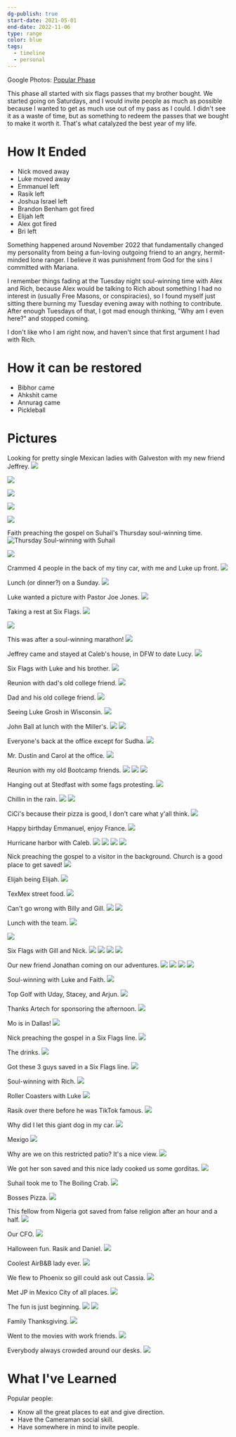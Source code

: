 ```yaml
---
dg-publish: true
start-date: 2021-05-01
end-date: 2022-11-06
type: range
color: blue
tags:
  - timeline
  - personal
---
```


Google Photos: [Popular Phase](https://photos.app.goo.gl/D6He62RUL9Qxwcxs5)

This phase all started with six flags passes that my brother bought. We started going on Saturdays, and I would invite people as much as possible because I wanted to get as much use out of my pass as I could. I didn't see it as a waste of time, but as something to redeem the passes that we bought to make it worth it. That's what catalyzed the best year of my life.

# How It Ended

- Nick moved away
- Luke moved away
- Emmanuel left
- Rasik left
- Joshua Israel left
- Brandon Benham got fired
- Elijah left
- Alex got fired
- Bri left

Something happened around November 2022 that fundamentally changed my personality from being a fun-loving outgoing friend to an angry, hermit-minded lone ranger. I believe it was punishment from God for the sins I committed with Mariana.

I remember things fading at the Tuesday night soul-winning time with Alex and Rich, because Alex would be talking to Rich about something I had no interest in (usually Free Masons, or conspiracies), so I found myself just sitting there burning my Tuesday evening away with nothing to contribute. After enough Tuesdays of that, I got mad enough thinking, "Why am I even here?" and stopped coming. 

I don't like who I am right now, and haven't since that first argument I had with Rich.

# How it can be restored

- Bibhor came
- Ahkshit came
- Annurag came
- Pickleball

# Pictures

Looking for pretty single Mexican ladies with Galveston with my new friend Jeffrey.
![](https://lh3.googleusercontent.com/pw/ABLVV85NGwXrJEMI3gUtAlXlbSONYwZCb_rhtszn7Eek2pgiQdrRbwin5GYcwZsg-rSkV6Bfi7ehu0Q5gmVM9sQdCOh-6NO1rq5KWYRbXmBZeM4zsrZFI3X-NMNeKsa3Biukexwy2raUptc2t16kmYPADyusow=w1033-h581-s-no-gm?authuser=0)

![](https://lh3.googleusercontent.com/pw/ABLVV87NdAPsxEHiBYclCNXhf-d5cqaieVD67dZ2wF7OMISzSvu5fbD6P-zxaznV0rs0cYpnWQs80b3PUM8IczGRhK15HxoLYYqjG_cFP-cNHXFMktvx5qnnACTlbkXBvM3mmAWYu8TrkVwm3RVOrdFz6_Sbeg=w1033-h581-s-no-gm?authuser=0)

![](https://lh3.googleusercontent.com/pw/ABLVV8518ptNcwvoZKJLEzWIePxw9hoNdpLjQdFNmdejVPT7H8MHgyT-qO5ya0HY_OBeCQgSE7Viu4AoHGxaWhfGSoMsonabZo9WiKyszl0p_PZINyBfGjRfs7mW30b_2BNuPBzT0OkXg2YbY_5V1hVDc2T_Qw=w1033-h489-s-no-gm?authuser=0)

![](https://lh3.googleusercontent.com/pw/ABLVV86vX7lVxFdmhvkgjHxaV3OUG3V5cyWg5yhzUMlZw4kSNxtF9vqOfm0KBerKRA4dzdFJjzF6HkY9KYINaZOTsLfD4nlBk1oGtnuQ2uiQeTzNXOWdbtEui9cJhAbIfwlRWs7PoKjADXRRPU61RYfLYzdjtg=w1033-h489-s-no-gm?authuser=0)

![](https://lh3.googleusercontent.com/pw/ABLVV84beTFrNcfQT4EgGvQ5rcEZxH8NzvJeSOGu0Sb0_ORJSqHg8eQ3OkIlTwwwtY_6KBM6aMrVAl0FHd8WfibGB9G7mQ9u7RNrvwy65myAL7UA2S3PUnQnnxLglE1q7xJ0ZODdRe4Y37GwPzPyiMf9h4Cfmg=w1033-h581-s-no-gm?authuser=0)

Faith preaching the gospel on Suhail's Thursday soul-winning time.
![Thursday Soul-winning with Suhail](https://lh3.googleusercontent.com/pw/ABLVV84OOql50wsbzCS1m7Xci4cQmFOP7TaXcopyw3ZOVkA1rx9gWih4BGkk5eNNmXOrRgxkHNQj8p0aWGNUP3Qlc9yr6qs6pc-cMXbh4fmfkJa9FJwEgxOsVoBy1ysImOZTC5MEI_L4lu5mYz9Ccy687jhcJw=w1033-h588-s-no-gm?authuser=0)

![](https://lh3.googleusercontent.com/pw/ABLVV87uNYqn0eKnITOt7Ay1wmh5zEp3ADNXs6fZ27JYeUlJF5eqt9Pd6J-GvwAxwWlDRLjJQ_bS2lqu4CttTk2X321tSq4AVXakTRmYUt4w0te7Vk0XVVV_8OjGyFhWQKxj489SW7gLnikGsGKy4JvzN761vQ=w1033-h489-s-no-gm?authuser=0)

Crammed 4 people in the back of my tiny car, with me and Luke up front.
![](https://lh3.googleusercontent.com/pw/ABLVV858UlQy4uXYNru6zxv09Ji-XGINlaLW7-FE5SUiWrQsMuvOjS6GupgO8SfdqFYdk5uKtGO0a89B-OH_XN26bZN360YGPlbIJu02JBnTcGF8nfZIsDocCObmU0F4VY58fpt613yMXl8gQkRSH8XM4opEgQ=w1033-h581-s-no-gm?authuser=0)

Lunch (or dinner?) on a Sunday.
![](https://lh3.googleusercontent.com/pw/ABLVV85paSsIhKJmbBo27MfM2ovu9eFVA_UFlPDFfFJBac_thofYF6Sy5eRfgQpftfOeGcRng0pfvqNPQalMnxGLhgYEwkdQDkZo-lf9_wPXD5BVMmNnOKf4s8Q88XTNa74JfMBHcXbv6dd5rksbvEXWDZJqKg=w1033-h489-s-no-gm?authuser=0)

Luke wanted a picture with Pastor Joe Jones.
![](https://lh3.googleusercontent.com/pw/ABLVV87Y1mpiyGq1Jc4d-Kyw-1cJAy1NNlUKa5Vbeq_-7hp6v-WF0CfX6rzJvK_EpTgdOWFyELJ9eGUdagELzLL_GQ2NQx1286NjwBxDJlUuM5ig75tC1CN9FW-X-83RUnSJNIi85Rny-mKnf_nUSqi4UN9HcQ=w1033-h581-s-no-gm?authuser=0)

Taking a rest at Six Flags.
![](https://lh3.googleusercontent.com/pw/ABLVV86sFP0gp7dNhL2a2j3VrrWIU2IIQXwLE_Aqq9bAopMpOWxMLg_Xm09ViGdIZeENvkv5gK8-slstIm6RGEZlxIQ8sNeJ33S3O9bN_KJEZxCZkKzSQ46m1acLdfrr2aCiUcn0f2Xk6nuSZR93QsbJOANgRw=w1033-h489-s-no-gm?authuser=0)

![](https://lh3.googleusercontent.com/pw/ABLVV87okzIGfrCtMU0WfoQHuz50gbVoqBgNNkwrPTtaeV-WCVlYOgLoJGiTZ2iSTK8RDk75Kgi_MwyKF8DVMfAhHeCH2Yk2dlWGkMghH6Fgk4f-zFxcTyzlU1UVnx0rWcFvnkx4Yc4CZjsN4sNDbBHO8A9cEg=w1033-h489-s-no-gm?authuser=0)

This was after a soul-winning marathon!
![](https://lh3.googleusercontent.com/pw/ABLVV84ZhJeukeKAEi5owG8PCASbtSa2FP-bMdd-tBOx-bzX-Y1P9y9im2QJlQnF-ZSdQjTQjJjAlxNzKWnyztieaFckS7it14_NAvPNsBVS6LebW51jvl8yQHgolIpJtvzpyqda-GsadKmC340n-0irzZOQhQ=w1033-h489-s-no-gm?authuser=0)

Jeffrey came and stayed at Caleb's house, in DFW to date Lucy.
![](https://lh3.googleusercontent.com/pw/ABLVV85YB_pQ8f6RkluvJoLmKxT96jhAeDzxpqjol8q29y4pbsrfMlBLL6pXdemSHoXcs6G-DDZeV1oSnsoANGLP9owjGD-OV3AHOW1n23x1cSbv7l1yLHUsJrYIiFxXZupV_M-lTtWSFxOJQINDtpy1z84vMg=w1033-h489-s-no-gm?authuser=0)

Six Flags with Luke and his brother.
![](https://lh3.googleusercontent.com/pw/ABLVV85b6Jo7R36P5EoRLphXPHe2XY8jL-z9idcYedLEBZ990nTp4kqCWQRLk7_f59qfalQbv9qniIOvKUUVIimtK8R9G1Q77ctHzoKmBzmAxw6kXgD23aG-3PiAzFlqaNRHBFTdwvVTAcougmw-j30PfzcH0A=w1033-h489-s-no-gm?authuser=0)

Reunion with dad's old college friend.
![](https://lh3.googleusercontent.com/pw/ABLVV845XLwO9epV1dEHmgeVT52aS6hCvMDetaS5OIt6pghem3T9ZC2tdDGa_uZ2S9zFaBXtTwpxSNaViBXiGWQfe4t3--MEuPUyBusQvFQpTtrP-JpIqHm5WKspCV0ez1YatAIZJInNXNIMfpQLvYZgT4MrXA=w1033-h491-s-no-gm?authuser=0)

Dad and his old college friend.
![](https://lh3.googleusercontent.com/pw/ABLVV87B_wfklOjFBPeWTl7WxkkfchVPmousXwIwtXzCKXusBJM4kXqExjmGYIa97tUmUZ-HCnWQPC9rwztYDqcCUYcxL4S32ZCrr0ngoemLk4-wmv-RTcG21qmdT9rDSqx0eu-_i9yDV-NFpV71UUvQyhqY4A=w1033-h581-s-no-gm?authuser=0)

Seeing Luke Grosh in Wisconsin.
![](https://lh3.googleusercontent.com/pw/ABLVV85se0srZEA8uJp97-raak3DnTI_mVTtmVVvux0g8XjwFIvZo8KFOoujSVtSjB6a3E3R5kGiyGbceRRjdRUx83F0PSnNmP3UGA7mfA-Z-G3cM7HRqCg5D_PwngLmLD-4i4_o6MQc8Hi_-OIKJhISXL-N_g=w1033-h491-s-no-gm?authuser=0)

John Ball at lunch with the Miller's.
![](https://lh3.googleusercontent.com/pw/ABLVV843ZTeDNkDa4MF38v0-Mlji_xbxscza7aB0M_NvN4ufq8E04dHII2VYZHNAPm-Agn2NntmVUPytpE5kRh1aseTL2_BYoz5AfqixNdFHVsPy0zYl6G9NG5Gnx46lkDZIoYgLNWqE0nDCwUxfvUtAeZYH9g=w1033-h491-s-no-gm?authuser=0)
![](https://lh3.googleusercontent.com/pw/ABLVV84Klpueg9_yGwXbnRYkRbwWthUL-Ft7i0qXxAhSR_CE5CiouXKcwPPu8xJ-p-o0vWnQtRl47z0HCces99Xq8OCLVSvRmMz7JHsqO6HMiCLsQV5HRk5_Urd0kkXP8_vm82mD-KUeAvh1l3GZvQACfz8ZfA=w1033-h491-s-no-gm?authuser=0)

Everyone's back at the office except for Sudha.
![](https://lh3.googleusercontent.com/pw/ABLVV85eOFahSxVxo4dtDeGhvXtGbq2f1QCEiPsVfcs9NHP_-xcEub755YQia-Y6ZfenXwmTII3asI3k0ZfeMy1JpwmMVpb6Xu4GKvwcyicqAyeCz7q3KMNCYV7_kZeiWJeVMkEIbBLC-A3qefKRwyw4JqqWeQ=w1033-h491-s-no-gm?authuser=0)

Mr. Dustin and Carol at the office.
![](https://lh3.googleusercontent.com/pw/ABLVV8407Y8zj31TD-aU_T1G44wwk8gGUaLz5SnQLu-B2kH7kCBSpsjUDIazvCoJuTigfYl3Q0lS6MUq1PNEeDqaIBn7F5UZzxQiSwt3qLV-m84VvrCqJanDfhr_6JpK5NhLSc9sHKFwn_JNpwgvS7kITQCA5A=w1033-h491-s-no-gm?authuser=0)

Reunion with my old Bootcamp friends.
![](https://lh3.googleusercontent.com/pw/ABLVV84bllFi4JfGyYtoI-HoBhotYBh6fW_3s1TnKYUqHfBX-obXcTlB494Vt13JrTak4_sSBP8OpvEV17RbyPP6jqTxOn4I_mCz1bVu2KphkpY0iFklsfJVcfEL4I6iXSvBum_MF6cd2k9OuuxzsqVJDR9tTw=w1033-h489-s-no-gm?authuser=0)
![](https://lh3.googleusercontent.com/pw/ABLVV87eHk2JqpNStqEXJ12nPK1NUbrvNfFIbVBgkl1M_pcPxW0q19l4G214RfTrugeysQJG1ijJXIIO9ylzcXLGdkWyzR6zt0xf-9LQxAWi_4oTFXi-K6sDH8Uf_cbF-IfQlismld80YPQAo2Yr6nUvWm4XHA=w1033-h489-s-no-gm?authuser=0)
![](https://lh3.googleusercontent.com/pw/ABLVV84f5MAftkHoKgn_QAX79i5XTupn7rld7RdemQ0Cm8P-VivIrxDqU_LyW5h3nwPktn-gtZaR9cml0HZCxLtJ5Bz0x_Ck-lYZiT5pDDswo8qGioz3quq2P2wajNCs7NFiYokCK2J80QDPaqLITpg4xYgPkA=w1033-h489-s-no-gm?authuser=0)

Hanging out at Stedfast with some fags protesting.
![](https://lh3.googleusercontent.com/pw/ABLVV864gICSJq4eN6a-N4NB38jUF1WeVYfkmE7lgPYbsvY6YnhPlImmpG-O4rsljo9uSXb3_NIhJ6GuAOFOEYw265PJJxftiGIW66tj9TSYYIzJwXRuqEjnmF-sxPnj699DkMNmrwwIkoNpkwacGF4T8cIkaQ=w1033-h489-s-no-gm?authuser=0)

Chillin in the rain.
![](https://lh3.googleusercontent.com/pw/ABLVV84WMlIvhKaLxJGp8yMRlMmTt6fml-yBusSht5L8lklU7GVgCd6RS_iWtxo62-DX1_7lGHnZqs5PHuDZ-flzdMjsL_JXhM1yf-6hdYsoPMyNZ3gQF34Smvw938QrYiLePXuFLDvaT8hTSG_trJu8IH0brA=w1033-h489-s-no-gm?authuser=0)
![](https://lh3.googleusercontent.com/pw/ABLVV86PztSyPmrpPB2CipdAlUow-2qx8uZG0UrnWpEsnytZJC4ykQ6RXAUtGtpOnp12bzGZFanC134CtRjKaNo3WKSJmiyjfWYrMCswso_Zd9tJNTCW-z9tpcoTU5DggIaX2orVQIk4AkIkEzvs_FoUilLrAw=w1033-h489-s-no-gm?authuser=0)

CiCi's because their pizza is good, I don't care what y'all think.
![](https://lh3.googleusercontent.com/pw/ABLVV85HEZTe_G_LsSo9mUZwHcefUGioSltUBTDoxAUOvtaaOARgOwd0uIBJihZrt0WqTqi4QiECLGpHmYRapSaxBT5hGHzX9xpd76lTEPNoyRK1k4PCbEfzEUCa5gsYVj0mVelplss5LCXWg7S1mit_jd1Vuw=w1033-h491-s-no-gm?authuser=0)

Happy birthday Emmanuel, enjoy France.
![](https://lh3.googleusercontent.com/pw/ABLVV85WuFgUqv1NxQR95WGyVxM59b-8B6e2Sp4aTJpQ2PQuUwZSvT2YOtQeJZIN9OfS0rhAAYgZKH1UOdydTuZqCrSfEPcs-pqokyghVK_DbA7ZiiVP4-YOQ19mxVy40erv1Ymmzk_F69NMfeUgDgDZxq4OJQ=w1033-h606-s-no-gm?authuser=0)


Hurricane harbor with Caleb.
![](https://lh3.googleusercontent.com/pw/ABLVV86B73m_5Tfmc4aiek456GW5Yrsy8xP7nZLTPoXryKG3JuqeZX8_o7E0G36xlbVV7-FQA2Qllouebx4AvrDRc9r2prfYXgY_lFCvIjnUJMnTtdPX4VSI2icYViJQ4NcTJq3e6SqfmKI8DQRs2bmxjmmpoQ=w1033-h489-s-no-gm?authuser=0)
![](https://lh3.googleusercontent.com/pw/ABLVV84LbC5mCp8iYrs0r3zEWUx4wfm9DMwq0XLrriNJNDc6wEeHg8MvdpK02nwfoKeMC2kvasFts3kRW896bsV9zCiykfM5pf0SAk-K3T9OABa2L9OJww7EV2CTz1yeeMIc1sdcZxU6vz_jQ6Ca0KaVf3LK4g=w1033-h489-s-no-gm?authuser=0)
![](https://lh3.googleusercontent.com/pw/ABLVV86dHWb3IpyUGTri1zk04tG-eCb-ppcztLsxlo6iPFdA5aAnswmhnw5Q7K4zBq6MuS5aZeIXsbANA29tR9-xWhTZtp7CW5z0TydXugRPyRcSkJ50ULk-0PvMF8L51xh-PTy3RhNltp-HPemnhCnW__PH_Q=w1033-h491-s-no-gm?authuser=0)
![](https://lh3.googleusercontent.com/pw/ABLVV87xWfGeJcuFr7Gr9ve3ChGFUM27ZcPX0GwMMQnWvxcML-fih4UEq6uDPM9x6w5-IHeBBxvrtV4mgBL-a1zmloM34M_r15QgrTLL-P1R4I5XbWOFdm9MUamaQobWJbeJS26G_dt2MbJO-lokazJOdUpZgA=w1033-h489-s-no-gm?authuser=0)

Nick preaching the gospel to a visitor in the background. Church is a good place to get saved!
![](https://lh3.googleusercontent.com/pw/ABLVV86PMG4QGcJ5dsb_SuW4ujdnHx5WmRlCiNcrMPtr16uwu8e_grP_lZu6WLPzpMi1j4YivwifjppviON2_OYDzN1FYttB_ebmlvWQn6UW6gcu4Dfzo-CmNvb3By4_Ebqc6w9BWrn9ysi9mGJE3CyWvnX8BQ=w1033-h581-s-no-gm?authuser=0)

Elijah being Elijah.
![](https://lh3.googleusercontent.com/pw/ABLVV84lhqRMUVUinc5yJY-g_KP6TFl0RrAfxSO-KlRtSlsO1-xVDG_ZcqtA-AOxuJdQNmuzyg3eT95yP1D6MDpM6CXdWOufmHEAbRiEnykAP3_eOXO6f0K87Z_EVVguzzl_PJhzuG80JUQBkFDDZ3xISb3xKw=w778-h1383-s-no-gm?authuser=0)

TexMex street food.
![](https://lh3.googleusercontent.com/pw/ABLVV85xOBXQGJBpimE5X4fX3yS5QMm3Q-jt-ySmGHc2SAi8jnRd8jM3MExBhLVpyvmJuUcxu0czENNTKSbKCPXNrhSS9bNWY-aN_TOWYno0E0VgPEBrAemgDg4bW07TwlnBcqhDVzLR3r_YB2qCWDU5fBVeiw=w1033-h489-s-no-gm?authuser=0)

Can't go wrong with Billy and Gill.
![](https://lh3.googleusercontent.com/pw/ABLVV85K3cvMD82D50O16KC_GyKynXtey8QFZGwA-IiAOTGkG9grhwqFWIEOM-vuFrCaUaamR_L57rrkcl8Y_alHtj94SWYGWWnNDMrzMTA0eG6pQ8kogx8NtcgDCMX-NzjNdue6TQSVhRZcgbVPIXaa3pSOtw=w1033-h489-s-no-gm?authuser=0)
![](https://lh3.googleusercontent.com/pw/ABLVV85iY-bdvk4V3VauBB-pVUSdKSPLXihv341drdvp235hgqCr4jyYIeO4abMkjJLQNOtWfYaqSLAq0dZsfnTClvnFnhu_R8RPeLmExEEPgfy7HYtuMTHyc0Dcm9yNI2XbEslWM62xSlX2su149YSWBijuNw=w1033-h489-s-no-gm?authuser=0)

Lunch with the team.
![](https://lh3.googleusercontent.com/pw/ABLVV84sv0pQURzGcVLsG2_xbPxPkOP_ZD2pbTsFfntV4u8oYhKEkYpUz9Zv6W4EK0nWTntI8FaBxenfOdXynH4w1eUdUJN0uy98VpyJP6tE5fOS8UkPu8XS4r_3O0vpH2-oeltib5GB7W0L_baLBdpGVLwM9A=w1033-h489-s-no-gm?authuser=0)

![](https://lh3.googleusercontent.com/pw/ABLVV85jUjRxHeyIqglTpnvPaxRacbW0warHIs_hzaBRNuGvjfh58vbjaYrd8YOngGwieV1u545-IkIWHIX1l1zBPhFp-W2Z8lOSVp0XCedJvK1pYi2R9jcZizhTXOjZCQBnyrH8AmKTZ1RzHF2jMxBel3D0hw=w828-h827-s-no-gm?authuser=0)

Six Flags with Gill and Nick.
![](https://lh3.googleusercontent.com/pw/ABLVV84mPT49mmYmWFo1w1wV5VH236qhAG9XGBR52LORE9HizY06R1UHz32k2AA_zjA6SluwUq7DQoRhmVhH6m5mxSxzPErC_6SD4E2FP8YGuwvxd-Q4vj_VNVkqiR_3UDFdWXkcIYhHxgJGykqHNaNXqNK9_Q=w1033-h491-s-no-gm?authuser=0)
![](https://lh3.googleusercontent.com/pw/ABLVV87iMwLKuoDtYrzuDXGy1o3oAeiySDvVX2s609EuzuX_lomnM8mabMpJJvxPgIQVxy4zUihydclBGH0nOBN0Nkj5XLBKRMF9M5AEvQ8U8YYFqzOJdzDBRK287sDgvMmz0Yrbphke11fxPNn38XyzeMnKtg=w1033-h491-s-no-gm?authuser=0)
![](https://lh3.googleusercontent.com/pw/ABLVV85CKye8O98UhWJt9f5VaNxL8nMduS1SUk9rzu-xE5v9l7mafyXiFbrjEwX8JTOlURNe-2LWf9cwoMJXxAngdHqWqevsGLU9ToVC5Asi0CNT88AnT7RWmWCdbhBi7cqBA3JFaDwFp8JvU5Px0kGikb72kg=w1033-h489-s-no-gm?authuser=0)
![](https://lh3.googleusercontent.com/pw/ABLVV85PxT8cIwUBLHVoCWe80KX1LCtc7ZwaMTi33EDDtjjcSLZXKE_2HX5dtiN1t_H0fc0DyoQP9JsJFi0lCScf0Wtm7U6hS7eO6aTO1xdGI5N9pWMjGKthdpECn1roSEQGPRx-uLZZKpQrT6qXdBKVSlXPRw=w1033-h489-s-no-gm?authuser=0)

Our new friend Jonathan coming on our adventures. 
![](https://lh3.googleusercontent.com/pw/ABLVV86jlrL6LkHQLOUieyrumhJwZR3-Qf3uutwFO63uHdN4Ds8UUjKQeMrsXxSkwF8QZGoeepE0xiv5AcSQranfZdTR9mF9IrdLZUp9qH_OTzzFgxr8Isx89GYWc73sL-vN2902uQ-Gh1tRuAgBuNzF-io1lw=w1033-h489-s-no-gm?authuser=0)
![](https://lh3.googleusercontent.com/pw/ABLVV86RRS7eSViGGMjmO3JZSr8ZefG9hYtOhP1xRz5lYwFyXQBxFj1vSx3EYrAk4z8_9FGhQKpc4GJ19DdF2Ccgiv2jkCMp47DpqXM9UV2j2Ac-inbuL8w1CFgf2VFMqFaH-REexLdMsE12O0G2gflltTI6hQ=w1033-h491-s-no-gm?authuser=0)
![](https://lh3.googleusercontent.com/pw/ABLVV87kJ8SUwFwarb7JoBkKNtrryemNYHlOxF1W7J2eeOGwsEK5RFFCry0164iifvrGQXIV_ADdznt8BM2mi-LsowmYTpw0y550d989zmu0TaHRGkHKpl021lgcM_gAyjciEgUBV3JJrcjB5tHpn82b7Z1RDg=w1033-h489-s-no-gm?authuser=0)
![](https://lh3.googleusercontent.com/pw/ABLVV85Ew3whyMXaoyzLh7RjbmSbX5apF9yr2T8RSZje6XZSaBUI6FmkDicQCiiMLhRmYxvGq5EyPTGAhBKsw9TZjh8xdwyzf31Zpj4Q8vmRh_aDwkc_zdOkXrQaTHHpRmZ-VyCqU__rfcVhjv5rtJLuBdgRbA=w1033-h489-s-no-gm?authuser=0)

Soul-winning with Luke and Faith.
![](https://lh3.googleusercontent.com/pw/ABLVV842BsM28mE6Gi7sLtv0RM95ACOOdyw3e6u4b3z2XYtdwnctG__w8CcFNb92IWFkhQ2YbX22EwDVmwCxtVFqJ3w5V_zF27Xmx47KdJOiZ7YdNj-Qg1vO9jtqi6BZrDeJuFe_D7SWYYoTr3ZIWyWoNsoKsQ=w1033-h489-s-no-gm?authuser=0)

Top Golf with Uday, Stacey, and Arjun.
![](https://lh3.googleusercontent.com/pw/ABLVV85sOUjL4dO-E7_4IPWGLfdzE33TBPujf9TDqbqT7zHgGZR_ve0Y_be08KnQFGqikd9fXdigKN_-jSUHUPrmtfNfBf4kLoOiALZ7VyXHTot7hSDNBUwYMlYUazQHpM0mvt0aGqGK2E15ZRaQJS2oUtASjg=w1033-h489-s-no-gm?authuser=0)

Thanks Artech for sponsoring the afternoon.
![](https://lh3.googleusercontent.com/pw/ABLVV84TLRul7CNw58sK-BtD4PF9HDMUDsargm7xQUkXVPkU4DeRtEK6vaK4UWeM1DSy5nC7BGn12KGTY7pwvIc74XBq7lixujtNzLpFwGSi2-i7fpn01z6FeflZ_Kp47X-IVtNKpOHZ7GPD2XJLPGwq-L3naA=w1033-h489-s-no-gm?authuser=0)

Mo is in Dallas!
![](https://lh3.googleusercontent.com/pw/ABLVV85NVSJAiX8C547Iz6z1cbYqX5LocPXPg2C9jDf7g1wuoSFeYzcopl208IaMHcPiN-8hPOLVqTqiUAG490XT2agu3O45mPR6YY5ayh-lb4EH7cLaZhv76L_UC042oWM3zo8DvflFobtKl6F7_xwBj82prw=w1033-h489-s-no-gm?authuser=0)

Nick preaching the gospel in a Six Flags line.
![](https://lh3.googleusercontent.com/pw/ABLVV84boIcNoAcxjCGkumgJPbgAMj0ieOcCN0143OMl8nWqThbIKl3I3Poh6cUi3bYyeMocSpZbbqfVejj0oh7SRiq5eP-L5BSDuJqitIxdEFlAJj_o5C8Mzoh157c1jStRcyOAqRGbiymgWbJTjzOmHbYeVg=w778-h1383-s-no-gm?authuser=0)

The drinks.
![](https://lh3.googleusercontent.com/pw/ABLVV86uGVQheyQf8bY5_NtlICZxS7K9yDLlkcluCpWaRG5QZrFszwlUAXxwU_SdkasIab2ljyngsWjxTPsR5j62GkOeT-9iHq_QMOCMWrIgfFxsltyc9pDV-0_AJLj-Uk66bsu5YiDvBe4JGIfkieYhtIA3ew=w1033-h489-s-no-gm?authuser=0)

Got these 3 guys saved in a Six Flags line.
![](https://lh3.googleusercontent.com/pw/ABLVV87636EQ3QjV0ZygcdzB13ASQ-2ixMtTRPEBj_YW0YmJ028lDeBEZiifTQsrTNKHbtbvh21TNgHO45dlilMK8UrDXfyy4hOEGOEHtUpEa71ThSlBUnwux2aM4vtrDQ4daFSPsGxqa29LXqxJgSt8aFWJUA=w1033-h491-s-no-gm?authuser=0)

Soul-winning with Rich.
![](https://lh3.googleusercontent.com/pw/ABLVV86wS91mzeWx01V3XDO7F061Ko-82n4WBnL2gzz4gdvJxsYAurxmNkvy1xukge6FFtDLhAAo80li6JHukQkxgDewByZ0JiBSv-96EdQg-5f7bLEPsFN5W-0RupM_cxZ-XZJwX_-IvmJ7GFyeSfRVa54m6w=w778-h1383-s-no-gm?authuser=0)

Roller Coasters with Luke
![](https://lh3.googleusercontent.com/pw/ABLVV87k7Q_AUkaxinV8Dtk0Ar9yREONk_4oZ6dKTE81yFXSQQhXESpBsx8ZTH2BWa9QaPDUMgLEJM_HBvPnD53iYtJ_pgAYgjFb5VbxLBuxYytKyA7CJ7LYgCbR716mceFkvUg4zRqmaE10OEsj842Djp2g_Q=w778-h1383-s-no-gm?authuser=0)

Rasik over there before he was TikTok famous.
![](https://lh3.googleusercontent.com/pw/ABLVV87t5IrnQUayDntRAHmN0iOeOs3zsTkUbAhdWzEpxKZ4eb8Zsr4cDkrMemerHUmWKxW4AYRKBoSbnHLns60_hNWtCOvU8gd32-4BsNKdUeNZHokSHimXhDMRvuycR-D_UfgSl2U6kkyQoEhKAOtsHjM1mg=w1033-h491-s-no-gm?authuser=0)

Why did I let this giant dog in my car.
![](https://lh3.googleusercontent.com/pw/ABLVV86M3zW3kwZWzoJvca5Z9iCIs4i_o7136BlOWSJgCeAVbQhME2Ka3ifNObbsoNaEO2iXp65f-Cw9tqiEWdStqY8_zdjwzKE1IiwuMap9isHQjmC91NqMvtwz1ZI7Uec3hJROSqjtpbmSPt1HzVDSALXb8Q=w1033-h491-s-no-gm?authuser=0)

Mexigo
![](https://lh3.googleusercontent.com/pw/ABLVV84QIFxNUCxZ3dwtbyP8XwHzPZ_SM02CpBi7xk7aUuhWG4DGAZZ-o_tWWNwv9YTylpsNt3GbyzwrYgNWwYQ_d_vNtNMaUDer0Pfc6oqwHpnAoV2uuP2q0hWtDbOzadGjRVzlm_hBj7gknCpU0Cvy2SJQyg=w1033-h489-s-no-gm?authuser=0)

Why are we on this restricted patio? It's a nice view.
![](https://lh3.googleusercontent.com/pw/ABLVV84amkrI37blK1z4JgruVVwacXu5PMZWAkY5l7riqW_Xx_A4LSnxatfDXyst0jAPJfMMPZ_gAAxXSDpYrYqJT8dSTwA6umZCXbkc6A0yG8OeA4zrOZ8yuiIE-YQ4v8bjcEquhJsm7uLpFMftLrZj4MhN5Q=w1033-h581-s-no-gm?authuser=0)

We got her son saved and this nice lady cooked us some gorditas.
![](https://lh3.googleusercontent.com/pw/ABLVV85QvXLgugzRBZRiN4sG_LZYHTrOR0teP2j0Qf1iW6Qh5-QHJngyADJ8azyg8iYvPkBNMqJfSmgdkZJTeEP8PmDG2SX8r3BNwxtFvpuq8tV3r-nuvgaNJ83Ru4S80z_thQ-YrNmwrV0J0v5pfaJPdLjqGg=w1033-h491-s-no-gm?authuser=0)

Suhail took me to The Boiling Crab.
![](https://lh3.googleusercontent.com/pw/ABLVV84YBxuISNMwYPG8Am5nIDvhHb0lIyQJnXMHRxC5fHdUTKR1RdfdWSJQTrulHk9pMjJElJ6vW0FIRCSS1Y0SWZTQpc_5dGtgNEHqZ8xTs6s3ROfsA66jM5CnZ8O6VWGR6OhCSx4RNnXtXiKBCtfatGi1Uw=w1033-h489-s-no-gm?authuser=0)

Bosses Pizza.
![](https://lh3.googleusercontent.com/pw/ABLVV87gmIwPGYzJXDjOcSYJDnl05IvrATCSXCRlZEwFa8NpDoVDZXuHUJoc4AXxfpcC3szLFKv_PrSwXa_JtDU9jkYXe-X7FjOSG3hzLlJp5D6SybC4UQ06MdMmsG3P9axrhSmXdBFfmBLmnCAJfc44BOQMYA=w1033-h581-s-no-gm?authuser=0)

This fellow from Nigeria got saved from false religion after an hour and a half.
![](https://lh3.googleusercontent.com/pw/ABLVV86onhJ7sxL8mytmEgHdPRyiR53amZHF4CioOryV_7DpAQ3BpnUvx3WI-mbcxvZuNcPbvVbaCfTbLFCHuVLLqNO-aUAKFbIKnwu9xdbGBM2s_t8e9d6rqp9aCHr_wQPqDREarpuM5qzX4LV62mNe8fF-Ww=w1033-h489-s-no-gm?authuser=0)

Our CFO.
![](https://lh3.googleusercontent.com/pw/ABLVV857UCa8ZiM3p4ejIV7VdAm-DT62Mg-dV5nXz40rYVtHaU1DqZnvW16H1TvdtR6ZuMzShoSN_2rgoAs0MG2I340WwD5V-tPjPfH-82ludQFwjBdfs1I2sa8YkBqVr1ABjBOtwqpWSinhZ_gYyEO4PzJLKQ=w1033-h491-s-no-gm?authuser=0)

Halloween fun. Rasik and Daniel.
![](https://lh3.googleusercontent.com/pw/ABLVV87TcE3RxzgZG2ZUzpCD0WaRKJ9W4BMj7Xc466j7PvqrtQUHsWzIG-HYUJ3BT05reEufrjaeCPk_Z2cowAPBjT08H9s6_SMryxxsQg_UJ9wk6bIPnujqthfqbCyn-ZP1w73APZSw1MAYLWTJ-Id7e5qKqA=w1033-h1032-s-no-gm?authuser=0)

Coolest AirB&B lady ever.
![](https://lh3.googleusercontent.com/pw/ABLVV856oVNhVJHVFcwKJ-BGSzBe3-l8lgK0DEDSu_e1Hshw73m-sEXHilrzWArS0k1Kz5UkNWs0XX7HRBtIWS_5zjYjpn9w89M8h2rEn1KTVrLE6cJhdx4kuehXaZpDAGq2aZnVC0OCjgocX8S6L4sk3_BPTA=w1033-h491-s-no-gm?authuser=0)

We flew to Phoenix so gill could ask out Cassia. 
![](https://lh3.googleusercontent.com/pw/ABLVV85rJcmyPSMyyJHWRbKJzwOo9DF5-6-0YL2GGhVqefoDfbvhkjhx81kZ-9LqZy9Axi_uT3m1ynf7DgUQ9gt1wWkigkjGfFso6oNUmfCxG4XOySnCGzisxEHtwAKtEmO9ESEEAQcgm5dyEjH3ZtLgccokHQ=w1033-h491-s-no-gm?authuser=0)

Met JP in Mexico City of all places.
![](https://lh3.googleusercontent.com/pw/ABLVV8415VLSUahHpTfT-ZRDffGiA37pTaRrTFbBAzSpJdybuKH08SMtMvghK4FltylaejjqpJyMlMW1U0s3xKlIFpsYWLcfxzPagmpqnDMZbvQ33lDaEWieVyu19t9-_1Fgg3Yr-Yh2FfQtdOTpnY874mD1zg=w778-h1383-s-no-gm?authuser=0)

The fun is just beginning.
![](https://lh3.googleusercontent.com/pw/ABLVV86hClkKE8gr3yYu55dOoTJqTZwYsz7Puj_PuF6WDw73ERj91JtRFC0NhrfjvtxyhyY7uAXm_xcibb4dTOXAIUac4RLIEJqcLkOJ_TU646c9rzAdZC9H03JR9m7nbqmXtx4PfNpddIzeFSvM23P_zST_oQ=w1033-h491-s-no-gm?authuser=0)
![](https://lh3.googleusercontent.com/pw/ABLVV84qH_0fNz2ytGyYcplX9s03aoRAj5HkYh7qIgIJot2tHLHVsBpLVElQi3tx7_vZtp139ITuyRNTlKfHcKpV_Hg8l26HUomIA52pTfg8G5_d4MB73lTNkYsUmU8vyA_5nIGvc0m1Z9yYdYhBnbw9c0pkLA=w1033-h489-s-no-gm?authuser=0)

Family Thanksgiving.
![](https://lh3.googleusercontent.com/pw/ABLVV84-IRGFMfld97c7eAz_KUkbN_GhSqlHgp1l5r2LIrC16Wo1Abn4nCPWIyV7pqH6RxVEqOM2lWVVocN2Va12iEqSF1y7n4WRaZZPtl8BSKcuKr4Gy5QnqHkyXNB5BNNN_BHLI3EUktJrW5LMB-J6dE9ozg=w1033-h489-s-no-gm?authuser=0)


Went to the movies with work friends.
![](https://lh3.googleusercontent.com/pw/ABLVV86Zkb5_Z7lR5ODQvB_YR0xzsGy9Y-dhZPQtFMcUq0s6IlFxo5Hv5XDQJPULQigQD7-pEPHyF04F3Pt6I54LlM7kfNS_6-Y9h5HmdkrBS_k_jim0C95SL7LAhN4Ec610OrE5sGfgEIxtkJdWk9_A6NmGhw=w1033-h489-s-no-gm?authuser=0)

Everybody always crowded around our desks.
![](https://lh3.googleusercontent.com/pw/ABLVV85I0pQMeMbwjc_aTIcQZg0_Gz4jYNFwoNXCzoxta8hPGMko8SwZRsD5lcOer42wOwD1cVPad6NpN6zur-_7XP_X_o3gmgUQXOVunqq_KelXUdDisHJBRxXo-Zf_jU2ctXqbUpJMiaXnNULC321XbOwZtA=w1033-h489-s-no-gm?authuser=0)


# What I've Learned

Popular people:
- Know all the great places to eat and give direction.
- Have the Cameraman social skill.
- Have somewhere in mind to invite people.